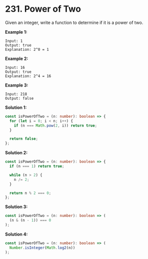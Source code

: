 # 231. Power of Two

Given an integer, write a function to determine if it is a power of two.

**Example 1:**

```
Input: 1
Output: true
Explanation: 2^0 = 1
```

**Example 2:**

```
Input: 16
Output: true
Explanation: 2^4 = 16
```

**Example 3:**

```
Input: 218
Output: false
```

**Solution 1:**

```ts
const isPowerOfTwo = (n: number): boolean => {
  for (let i = 0; i < n; i++) {
    if (n === Math.pow(2, i)) return true;
  }

  return false;
};
```

**Solution 2:**

```ts
const isPowerOfTwo = (n: number): boolean => {
  if (n === 1) return true;

  while (n > 2) {
    n /= 2;
  }

  return n % 2 === 0;
};
```

**Solution 3:**

```ts
const isPowerOfTwo = (n: number): boolean => (
  (n & (n - 1)) === 0
);
```

**Solution 4:**

```ts
const isPowerOfTwo = (n: number): boolean => (
  Number.isInteger(Math.log2(n))
);
```
